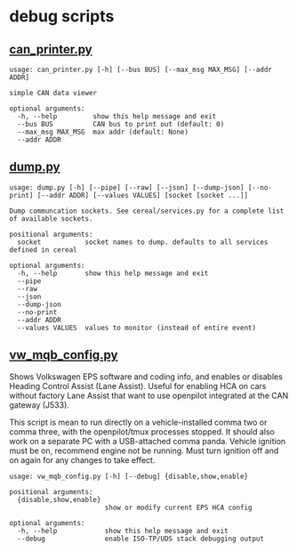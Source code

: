 # debug scripts

## [can_printer.py](can_printer.py)

```
usage: can_printer.py [-h] [--bus BUS] [--max_msg MAX_MSG] [--addr ADDR]

simple CAN data viewer

optional arguments:
  -h, --help         show this help message and exit
  --bus BUS          CAN bus to print out (default: 0)
  --max_msg MAX_MSG  max addr (default: None)
  --addr ADDR
```

## [dump.py](dump.py)

```
usage: dump.py [-h] [--pipe] [--raw] [--json] [--dump-json] [--no-print] [--addr ADDR] [--values VALUES] [socket [socket ...]]

Dump communcation sockets. See cereal/services.py for a complete list of available sockets.

positional arguments:
  socket           socket names to dump. defaults to all services defined in cereal

optional arguments:
  -h, --help       show this help message and exit
  --pipe
  --raw
  --json
  --dump-json
  --no-print
  --addr ADDR
  --values VALUES  values to monitor (instead of entire event)
```

## [vw_mqb_config.py](vw_mqb_config.py)

Shows Volkswagen EPS software and coding info, and enables or disables Heading
Control Assist (Lane Assist). Useful for enabling HCA on cars without factory
Lane Assist that want to use openpilot integrated at the CAN gateway (J533).

This script is mean to run directly on a vehicle-installed comma two or comma
three, with the openpilot/tmux processes stopped. It should also work on a
separate PC with a USB-attached comma panda. Vehicle ignition must be on,
recommend engine not be running. Must turn ignition off and on again for any
changes to take effect.

```
usage: vw_mqb_config.py [-h] [--debug] {disable,show,enable}

positional arguments:
  {disable,show,enable}
                        show or modify current EPS HCA config

optional arguments:
  -h, --help            show this help message and exit
  --debug               enable ISO-TP/UDS stack debugging output
  ```
